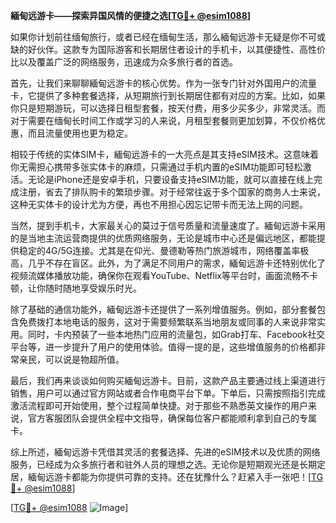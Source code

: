 **緬甸远游卡——探索异国风情的便捷之选[[TG💪+ @esim1088](https://t.me/s/esim1088)]**

如果你计划前往缅甸旅行，或者已经在缅甸生活，那么緬甸远游卡无疑是你不可或缺的好伙伴。这款专为国际游客和长期居住者设计的手机卡，以其便捷性、高性价比以及覆盖广泛的网络服务，迅速成为众多旅行者的首选。

首先，让我们来聊聊緬甸远游卡的核心优势。作为一张专门针对外国用户的流量卡，它提供了多种套餐选择，从短期旅行到长期居住都有对应的方案。比如，如果你只是短期游玩，可以选择日租型套餐，按天付费，用多少买多少，非常灵活。而对于需要在缅甸长时间工作或学习的人来说，月租型套餐则更加划算，不仅价格优惠，而且流量使用也更为稳定。

相较于传统的实体SIM卡，緬甸远游卡的一大亮点是其支持eSIM技术。这意味着你无需担心携带多张实体卡的麻烦，只需通过手机内置的eSIM功能即可轻松激活。无论是iPhone还是安卓手机，只要设备支持eSIM功能，就可以直接在线上完成注册，省去了排队购卡的繁琐步骤。对于经常往返于多个国家的商务人士来说，这种无实体卡的设计尤为方便，再也不用担心因忘记带卡而无法上网的问题。

当然，提到手机卡，大家最关心的莫过于信号质量和流量速度了。緬甸远游卡采用的是当地主流运营商提供的优质网络服务，无论是城市中心还是偏远地区，都能提供稳定的4G/5G连接。尤其是在仰光、曼德勒等热门旅游城市，网络覆盖率极高，几乎不存在盲区。此外，为了满足不同用户的需求，緬甸远游卡还特别优化了视频流媒体播放功能，确保你在观看YouTube、Netflix等平台时，画面流畅不卡顿，让你随时随地享受娱乐时光。

除了基础的通信功能外，緬甸远游卡还提供了一系列增值服务。例如，部分套餐包含免费拨打本地电话的服务，这对于需要频繁联系当地朋友或同事的人来说非常实用。同时，卡内预装了一些本地热门应用的流量包，如Grab打车、Facebook社交平台等，进一步提升了用户的使用体验。值得一提的是，这些增值服务的价格都非常亲民，可以说是物超所值。

最后，我们再来谈谈如何购买緬甸远游卡。目前，这款产品主要通过线上渠道进行销售，用户可以通过官方网站或者合作电商平台下单。下单后，只需按照指引完成激活流程即可开始使用，整个过程简单快捷。对于那些不熟悉英文操作的用户来说，官方客服团队会提供全程中文指导，确保每位客户都能顺利拿到自己的专属卡。

综上所述，緬甸远游卡凭借其灵活的套餐选择、先进的eSIM技术以及优质的网络服务，已经成为众多旅行者和驻外人员的理想之选。无论你是短期观光还是长期定居，緬甸远游卡都能为你提供可靠的支持。还在犹豫什么？赶紧入手一张吧！[[TG💪+ @esim1088](https://t.me/s/esim1088)]

[[TG💪+ @esim1088](https://t.me/s/esim1088) ![Image](https://i.postimg.cc/4NQfJmqS/Snipaste-2025-05-13-00-14-12.png)]